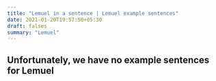 ```yaml
---
title: "Lemuel in a sentence | Lemuel example sentences"
date: 2021-01-20T19:57:50+05:30
draft: falses
summary: "Lemuel"
---
```

## Unfortunately, we have no example sentences for Lemuel                 
